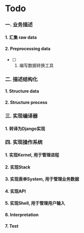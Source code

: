 # Todo
### 一. 业务描述
#### 1. 汇集 raw data
#### 2. Preprocessing data
- [ ] 1. 编写数据转换工具
### 二. 描述结构化
#### 1. Structure data
#### 2. Structure process
### 三. 实现编译器
#### 1. 转译为Django实现
### 四. 实现操作系统
#### 1. 实现Kernel, 用于管理进程
#### 2. 实现Stack
#### 3. 实现表单System, 用于管理业务数据
#### 4. 实现API
#### 5. 实现Shell, 用于管理用户输入
#### 6. Interpretation 
#### 7. Test

